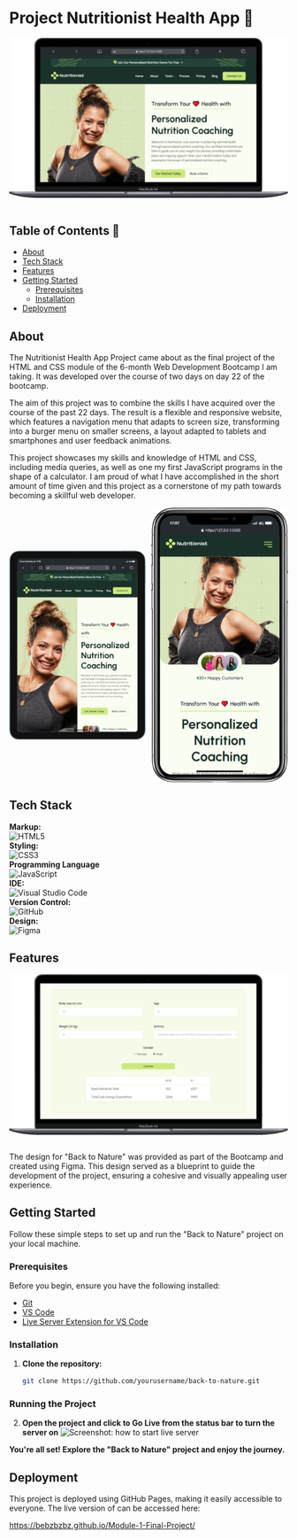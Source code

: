 # Project Nutritionist Health App 🥙

<div style="display: flex; justify-content: center;">
  <img src="./assets/img/readme/macbook.png" alt="Project Screenshot MacBook Air">
</div>
<br/>

## Table of Contents 📑

- [About](#about)
- [Tech Stack](#tech-stack)
- [Features](#features)
- [Getting Started](#getting-started)
  - [Prerequisites](#prerequisites)
  - [Installation](#installation)
- [Deployment](#deployment)

## About

The Nutritionist Health App Project came about as the final project of the HTML and CSS module of the 6-month Web Development Bootcamp I am taking. It was developed over the course of two days on day 22 of the bootcamp.

The aim of this project was to combine the skills I have acquired over the course of the past 22 days. The result is a flexible and responsive website, which features a navigation menu that adapts to screen size, transforming into a burger menu on smaller screens, a layout adapted to tablets and smartphones and user feedback animations.

This project showcases my skills and knowledge of HTML and CSS, including media queries, as well as one my first JavaScript programs in the shape of a calculator. I am proud of what I have accomplished in the short amount of time given and this project as a cornerstone of my path towards becoming a skillful web developer.

<div style="display: flex; justify-content: space-between; align-items: center; width: 100%">
    <img style="width: 49%; height: auto; object-fit: contain" src="./assets/img/readme/ipad.png">
    <img style="width: 49%; height: auto; object-fit: contain"  src="./assets/img/readme/iphone.png">
</div>

## Tech Stack  

**Markup:**  
![HTML5](https://img.shields.io/badge/html5-%23E34F26.svg?style=for-the-badge&logo=html5&logoColor=white)  
**Styling:**  
![CSS3](https://img.shields.io/badge/css3-%231572B6.svg?style=for-the-badge&logo=css3&logoColor=white)  
**Programming Language**  
![JavaScript](https://img.shields.io/badge/JavaScript-323330?style=for-the-badge&logo=javascript&logoColor=F7DF1E)  
**IDE:**  
![Visual Studio Code](https://img.shields.io/badge/Visual%20Studio%20Code-0078d7.svg?style=for-the-badge&logo=visual-studio-code&logoColor=white)  
**Version Control:**  
![GitHub](https://img.shields.io/badge/github-%23121011.svg?style=for-the-badge&logo=github&logoColor=white)   
**Design:**  
![Figma](https://img.shields.io/badge/Figma-F24E1E?style=for-the-badge&logo=figma&logoColor=white)  

## Features

<!-- Ein Abschnitt, der den Designprozess und die Werkzeuge beschreibt, die für das Design des Projekts verwendet wurden. Dies könnte auch eine Erklärung enthalten, wie das Design in den Entwicklungsprozess integriert wurde. -->

<div style="display: flex; justify-content: center;">
  <img src="./assets/img/readme/calculator.png" alt="Project Screenshot Calculator">
</div>
<br/>

The design for "Back to Nature" was provided as part of the Bootcamp and created using Figma. This design served as a blueprint to guide the development of the project, ensuring a cohesive and visually appealing user experience.

## Getting Started

Follow these simple steps to set up and run the "Back to Nature" project on your local machine.

### Prerequisites

Before you begin, ensure you have the following installed:

- [Git](https://git-scm.com/)
- [VS Code](https://code.visualstudio.com/download)
- [Live Server Extension for VS Code](https://marketplace.visualstudio.com/items?itemName=ritwickdey.LiveServer)

### Installation

1. **Clone the repository:**
   ```bash
   git clone https://github.com/yourusername/back-to-nature.git
   ```

### Running the Project

2. **Open the project and click to Go Live from the status bar to turn the server on**
   ![Screenshot: how to start live server](https://github.com/ritwickdey/vscode-live-server/raw/HEAD/images/Screenshot/vscode-live-server-statusbar-3.jpg)

**You're all set! Explore the "Back to Nature" project and enjoy the journey.**

## Deployment

This project is deployed using GitHub Pages, making it easily accessible to everyone.
The live version of can be accessed here:

https://bebzbzbz.github.io/Module-1-Final-Project/